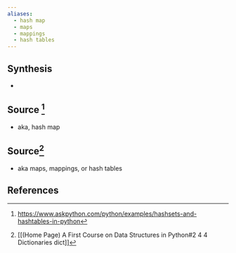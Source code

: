 ```yaml
---
aliases:
  - hash map
  - maps
  - mappings
  - hash tables
---
```

## Synthesis
- 
## Source [^1]
- aka, hash map

## Source[^2]
- aka maps, mappings, or hash tables
## References

[^1]: https://www.askpython.com/python/examples/hashsets-and-hashtables-in-python
[^2]: [[(Home Page) A First Course on Data Structures in Python#2 4 4 Dictionaries dict]]